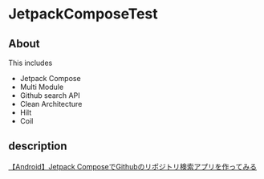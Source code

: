 # JetpackComposeTest

## About

This includes

- Jetpack Compose
- Multi Module
- Github search API
- Clean Architecture
- Hilt
- Coil

## description

[【Android】Jetpack ComposeでGithubのリポジトリ検索アプリを作ってみる](https://qiita.com/alpha2048/items/fe2c044a5dcfd3a11c46)
